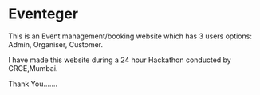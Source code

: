 # Eventeger

This is an Event management/booking website which has 3 users options: Admin, Organiser, Customer.

I have made this website during a 24 hour Hackathon conducted by CRCE,Mumbai.

Thank You.......

